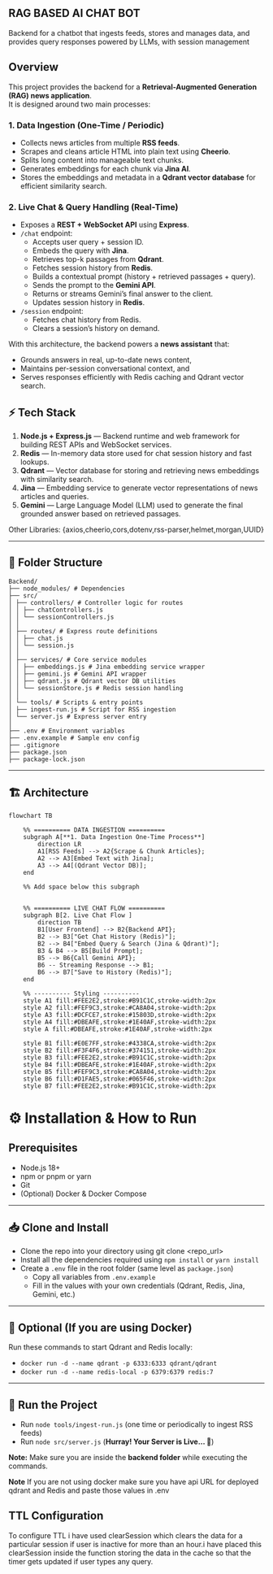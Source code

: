 ## RAG BASED AI CHAT BOT

Backend for a chatbot that ingests feeds, stores and manages data, and provides query responses powered by LLMs, with session management

## Overview

This project provides the backend for a **Retrieval-Augmented Generation (RAG) news application**.  
It is designed around two main processes:

### 1. Data Ingestion (One-Time / Periodic)
- Collects news articles from multiple **RSS feeds**.  
- Scrapes and cleans article HTML into plain text using **Cheerio**.  
- Splits long content into manageable text chunks.  
- Generates embeddings for each chunk via **Jina AI**.  
- Stores the embeddings and metadata in a **Qdrant vector database** for efficient similarity search.  

### 2. Live Chat & Query Handling (Real-Time)
- Exposes a **REST + WebSocket API** using **Express**.  
- `/chat` endpoint:  
  - Accepts user query + session ID.  
  - Embeds the query with **Jina**.  
  - Retrieves top-k passages from **Qdrant**.  
  - Fetches session history from **Redis**.  
  - Builds a contextual prompt (history + retrieved passages + query).  
  - Sends the prompt to the **Gemini API**.  
  - Returns or streams Gemini’s final answer to the client.  
  - Updates session history in **Redis**.  
- `/session` endpoint:  
  - Fetches chat history from Redis.  
  - Clears a session’s history on demand.  

With this architecture, the backend powers a **news assistant** that:  
- Grounds answers in real, up-to-date news content,  
- Maintains per-session conversational context, and  
- Serves responses efficiently with Redis caching and Qdrant vector search.


## ⚡ Tech Stack

1. **Node.js + Express.js** — Backend runtime and web framework for building REST APIs and WebSocket services.  
2. **Redis** — In-memory data store used for chat session history and fast lookups.  
3. **Qdrant** — Vector database for storing and retrieving news embeddings with similarity search.  
4. **Jina** — Embedding service to generate vector representations of news articles and queries.  
5. **Gemini** — Large Language Model (LLM) used to generate the final grounded answer based on retrieved passages.  


Other Libraries: {axios,cheerio,cors,dotenv,rss-parser,helmet,morgan,UUID}

---

## 📂 Folder Structure
```
Backend/
├── node_modules/ # Dependencies
├── src/
│ ├── controllers/ # Controller logic for routes
│ │ ├── chatControllers.js
│ │ └── sessionControllers.js
│ │
│ ├── routes/ # Express route definitions
│ │ ├── chat.js
│ │ └── session.js
│ │
│ ├── services/ # Core service modules
│ │ ├── embeddings.js # Jina embedding service wrapper
│ │ ├── gemini.js # Gemini API wrapper
│ │ ├── qdrant.js # Qdrant vector DB utilities
│ │ └── sessionStore.js # Redis session handling
│ │
│ └── tools/ # Scripts & entry points
│ ├── ingest-run.js # Script for RSS ingestion
│ └── server.js # Express server entry
│
├── .env # Environment variables
├── .env.example # Sample env config
├── .gitignore
├── package.json
├── package-lock.json

```
---
## 🏗️ Architecture

```mermaid
flowchart TB

    %% ========== DATA INGESTION ==========
    subgraph A[**1. Data Ingestion One-Time Process**]
        direction LR
        A1[RSS Feeds] --> A2{Scrape & Chunk Articles};
        A2 --> A3[Embed Text with Jina];
        A3 --> A4[(Qdrant Vector DB)];
    end

    %% Add space below this subgraph
    

    %% ========== LIVE CHAT FLOW ==========
    subgraph B[2. Live Chat Flow ]
        direction TB
        B1[User Frontend] --> B2{Backend API};
        B2 --> B3["Get Chat History (Redis)"];
        B2 --> B4["Embed Query & Search (Jina & Qdrant)"];
        B3 & B4 --> B5[Build Prompt];
        B5 --> B6{Call Gemini API};
        B6 -- Streaming Response --> B1;
        B6 --> B7["Save to History (Redis)"];
    end

    %% ---------- Styling ----------
    style A1 fill:#FEE2E2,stroke:#B91C1C,stroke-width:2px
    style A2 fill:#FEF9C3,stroke:#CA8A04,stroke-width:2px
    style A3 fill:#DCFCE7,stroke:#15803D,stroke-width:2px
    style A4 fill:#DBEAFE,stroke:#1E40AF,stroke-width:2px
    style A fill:#DBEAFE,stroke:#1E40AF,stroke-width:2px

    style B1 fill:#E0E7FF,stroke:#4338CA,stroke-width:2px
    style B2 fill:#F3F4F6,stroke:#374151,stroke-width:2px
    style B3 fill:#FEE2E2,stroke:#B91C1C,stroke-width:2px
    style B4 fill:#DBEAFE,stroke:#1E40AF,stroke-width:2px
    style B5 fill:#FEF9C3,stroke:#CA8A04,stroke-width:2px
    style B6 fill:#D1FAE5,stroke:#065F46,stroke-width:2px
    style B7 fill:#FEE2E2,stroke:#B91C1C,stroke-width:2px

```

# ⚙️ Installation & How to Run

## Prerequisites
- Node.js 18+  
- npm or pnpm or yarn
- Git  
- (Optional) Docker & Docker Compose  

---

## 📥 Clone and Install 

- Clone the repo into your directory using git clone <repo_url>  
- Install all the dependencies required using `npm install` or `yarn install`  
- Create a `.env` file in the root folder (same level as `package.json`)  
  - Copy all variables from `.env.example`  
  - Fill in the values with your own credentials (Qdrant, Redis, Jina, Gemini, etc.)  

---

## 🐳 Optional (If you are using Docker)  

Run these commands to start Qdrant and Redis locally:  

- `docker run -d --name qdrant -p 6333:6333 qdrant/qdrant`  
- `docker run -d --name redis-local -p 6379:6379 redis:7`  

---

## 🚀 Run the Project  

- Run `node tools/ingest-run.js` (one time or periodically to ingest RSS feeds)  
- Run `node src/server.js` (**Hurray! Your Server is Live... 🎉**)  

**Note:** Make sure you are inside the **backend folder** while executing the commands.  


**Note** If you are not using docker make sure you have api URL for deployed qdrant and Redis and paste those values in .env 



## TTL Configuration

To configure TTL i have used clearSession which clears the data for a particular session if user is inactive for more than an hour.i have placed this clearSession inside the function storing the data in the cache so that the timer gets updated if user types any query.














